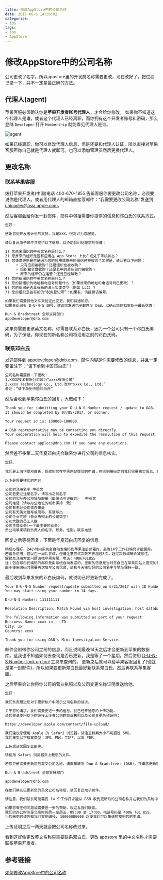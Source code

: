 ```yaml
---
title: 修改AppStore中的公司名称
date: 2017-06-6 14:36:02
categories:
- iOS
tags:
- ios
- AppStore
---
```

# 修改AppStore中的公司名称
公司更改了名字，所以appstore里的开发商名称需要更改，现在改好了，把过程记录一下，并不一定是最正确的方法。

## 代理人(agent)
苹果客服必须确认你是**苹果开发者账号代理人**，才会给你修改。
如果你不知道这个代理人是谁，或者这个代理人已经离职，而你拥有这个开发者账号和密码，那么登陆 `Developer` 打开 `Membership` 就能看见代理人是谁。
<!-- more -->
![agent](http://oimhz3xpl.bkt.clouddn.com/agent.png)

如果已经离职，你可以修改代理人信息，但是还要和代理人认证，所以直接对苹果客服声称自己就是代理人就即可。也可以添加管理员然后更换代理人。

## 更改名称
### 联系苹果客服
拨打苹果开发者(中国)电话 400-670-1855 告诉客服你要更改公司名称，必须要说你是代理人。或者用代理人的邮箱直接写邮件：“我需要更改公司名称”发送到 chinadev@asia.apple.com。

然后客服会给你发一封邮件，邮件中包括需要你提供的信息和邓白氏的联系方式。

```tex
您好：

感谢您对开发者计划的支持。我是XXX，很高兴为您服务。

请回复此电子邮件并提供以下信息，以协助我们处理您的申请：

1) 您原来组织的中英文名称是什么？
2) 您原来的组织是否有应用在 App Store 上发布或处于审核状态？
3) 您请求更新是否是因为您的应用或原来的组织已被收购？如果是，请回答以下问题：
     • 只有应用被收购？还是组织也被收购？
     • 组织被全盘收购？还是其中的某些部门被收购？
     • 原来的组织仍在运营？还是已经解散？
4) 您的新组织的中英文名称是什么？
5) 您的新组织的地址和电话号码是什么（如果原来的地址和电话号码已更改）？
6) 您的组织是否具有新的法人实体类型（例如 LLC）？
7) 您的组织是否有新的“税务登记号”？如果有，请提供该编号。

如果我们需要其他文件来验证此变更，我们将通知您。
如果贵组织有 D-U-N-S 编号，建议您发送电子邮件至 D&B，以确认您的档案处于最新状态：

Dun & Bradstreet 全球支持部门
appdeveloper@dnb.com
```
如果你需要更该英文名称，你需要联系邓白氏，因为一个公司只有一个邓白氏编码，为了保证，你现在的新名称公司将沿用之前的邓白氏码。

### 联系邓白氏
发送邮件到 appdeveloper@dnb.com，邮件内容是你需要修改的信息，并且一定要备注下：“请下单到中国邓白氏”！

```tex
公司名称需要做一下更改：
1.XXXX技术有限公司改为“xxxx有限公司”
2.xxxx Technology Co., Ltd.改为"xxxx Co., Ltd.”
备注：“请下单到中国邓白氏”
```
然后会收到苹果邓白氏的回复，大概如下：

```tex
Thank you for submitting your D-U-N-S Number request / update to D&B. 
It should be completed by 07/05/2017, or sooner.

Your request id is: 100000-100000. 

A D&B representative may be contacting you directly.  
Your cooperation will help to expedite the resolution of this request.

Please contact applecs@dnb.com if you have any questions.
```

然后差不多第二天华夏邓白氏会联系你进行公司的信息核实。

```tex
您好，
 
我们是上海华夏邓白氏，现收到您在苹果网站提交的申请，在给到编码之前我们需要核实信息，原订单有给到编码是属于XXXX技术有限公司，若您不是该公司请不要使用编码，我们核实好信息后，系统会发送正确的编码给到您，拨打座机02988993783，该订单是6/28 到期，请最晚于6/28 下午1点前回复邮件，若不能及时取得联系，该订单只能无法确认处理了，谢谢
 
以下是需要核实的内容
 
公司的注册名字 中英文
公司若更过注册名字，请写出之前名字
公司的实际办公地址及邮编（邮编请写详细的）  中英文
公司电话（请与办公地址的城市保持一致）
公司有无分公司或办事处
公司有无英文缩写或简称，有请写出
公司企业性质（营业执照上的公司类型）
公司大致的员工人数
公司主营业务(一个最主要的业务)
贵公司苹果项目负责人的名字，职务，性别，联系电话
```

回复之后等待回复，下面是华夏邓白氏回复的信息

```tex
稍后办理好，24小时内系统会自动发编码到苹果注册邮箱内，最晚14个工作日编码才能使用。
若着急使用，可以在一周后尝试，但请注意尝试次数不要超过3次，超过次数编码会被锁住，
解锁及注册方面问题请找苹果客服，电话：4006701855
注：包含邓白氏编码的邮件是由系统自动发送的，里面的信息是当时您自己在苹果网站上提交的原始信息，并不是核实好的内容。
由于使用编码时需要再次填写公司信息，请和今天核实好的公司名字与地址保持一致。
```

最后收到苹果发来的邓白氏编码，就说明已将更新完成了。

```tex
Your D-U-N-S Number request/update submitted on 6/21/2017 with ID Number 1000000-100000 has been completed.  
You may start using your number in 14 days.

D-U-N-S Number: 111111111

Resolution Description: Match Found via host investigation, host database updated

The following information was submitted as part of your request:
Business Name: xxxx co., LTD
City: xx
Country: xxxx

Thank you for using D&B's Mini Investigation Service.
```

邮件会附带你公司之前的信息，而且说明最晚14天之后才会更新到苹果的数据库。这我也不知道如何去查询是否已更新。我是等了一个星期，然后使用 [D-U-N-S Number look up tool](https://developer.apple.com/enroll/duns-lookup/) 工具来查询的。
更新之后就可以给苹果客服回复了(也就是第一封邮件)，所以如果要更新邓白氏最好新联系邓白氏，然后再联系苹果客服。

之后苹果会让你将你公司的营业执照以及公司变更名称证明发送给他。

```tex
您好：

我们负责跟进您对于更新帐户中所示公司名称的请求。

关于您的请求，我们需要更进一步的信息。我已经开通您的上传功能。
请您尝试使用以下的链接上传贵公司的营业执照以及公司变更名称证明：

https://developer.apple.com/contact/file-upload/

我们建议您使用 Apple 的 Safari 浏览器。请注意档案大小不可超过 5MB。
我们接受以下档案类型：JPG、PNG、TIFF、以及 PDF。

上传后请您回复此邮件。

请使用 Safari 浏览器来上载您的文件。

若您只是需要更新您的英文公司名称，请直接联系 Dun & Bradstreet (D&B)，并请求更新您的 D&B 档案：

Dun & Bradstreet 全球支持部门

appdeveloper@dnb.com

在他们确认已更新您的英文公司名称后，请回复此电子邮件。

请注意，我们最长可能需要 14 个工作日才能从 D&B 收到更新后的公司名称并在我们的系统中进行更新。

如果您有任何问题或需要进一步的帮助，欢迎与我们联系。
我们的办公时间是北京时间周一至周五，09:00 至 17:00，电话号码是 4006 701 855。
当您来电时请告知我们案例编号: 10000000000 以便我们可以快速的找到您的申请。
```
上传证明之后一两天就会把公司名称改过来。

看到这好像更改英文名称只需要联系邓白氏，更改 appstore 里的中文名称才需要联系苹果开发者。

## 参考链接
[如何修改AppStore中的公司名称](http://www.jianshu.com/p/1d2262f69a6a)

